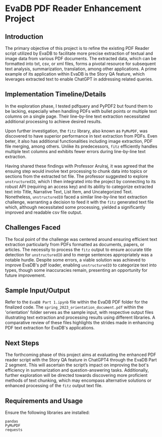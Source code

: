 # EvaDB PDF Reader Enhancement Project

## Introduction

The primary objective of this project is to refine the existing PDF Reader script utilized by EvaDB to facilitate more precise extraction of textual and image data from various PDF documents. The extracted data, which can be formatted into txt, csv, or xml files, forms a pivotal resource for subsequent text analysis, summarization, translation, among other applications. A prime example of its application within EvaDB is the Story QA feature, which leverages extracted text to enable ChatGPT in addressing related queries.

## Implementation Timeline/Details

In the exploration phase, I tested pdfquery and PyPDF2 but found them to be lacking, especially when handling PDFs with bullet points or multiple text columns on a single page. Their line-by-line text extraction necessitated additional processing to achieve desired results.

Upon further investigation, the `fitz` library, also known as `PyMuPDF`, was discovered to have superior performance in text extraction from PDFs. Even beter, it also has additional functionalities including image extraction, PDF file merging, among others. Unlike its predecessors, `fitz` efficiently handles multiple text columns and exhibits fewer errors during line-by-line text extraction.

Having shared these findings with Professor Arulraj, it was agreed that the ensuing step would involve text processing to chunk data into topics or sections from the extracted txt file. The professor suggested to explore `unstructuredIO`, which I then integrated into the project by connecting to its robust API (requiring an access key) and its ability to categorize extracted text into Title, Narrative Text, List Item, and Uncategorized Text. Nonetheless, `unstructuredIO` faced a similar line-by-line text extraction challenge, warranting a decision to feed it with the `fitz` generated text file which, although necessitated some processing, yielded a significantly improved and readable csv file output.

## Challenges Faced

The focal point of the challenge was centered around ensuring efficient text extraction particularly from PDFs formatted as documents, papers, or articles. The necessity to process the `fitz` output to ensure accurate title detection for `unstructuredIO` and to merge sentences appropriately was a notable hurdle. Despite some errors, a viable solution was achieved to improve EvaDB's pdf loader, enabling `unstructuredIO` to categorize text into types, though some inaccuracies remain, presenting an opportunity for future improvement.

## Sample Input/Output

Refer to the `EvaDB Part 1.ipynb` file within the EvaDB PDF folder for the finalized code. The `spring_2023_orientation_document.pdf` within the 'orientation' folder serves as the sample input, with respective output files illustrating text extraction and processing results using different libraries. A comparative review of these files highlights the strides made in enhancing PDF text extraction for EvaDB's applications.

## Next Steps

The forthcoming phase of this project aims at evaluating the enhanced PDF reader script with the Story QA feature in ChatGPT4 through the EvaDB Part 2 segment. This will ascertain the script’s impact on improving the bot's efficiency in summarization and question-answering tasks. Additionally, further exploration will be directed towards discovering more proficient methods of text chunking, which may encompass alternative solutions or enhanced processing of the `fitz` output text file.

## Requirements and Usage

Ensure the following libraries are installed:

```plaintext
pandas
PyMuPDF
requests
